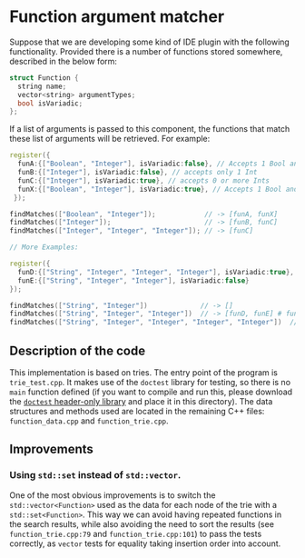 # Function argument matcher

Suppose that we are developing some kind of IDE plugin with the following functionality. Provided there is a number of functions stored somewhere, described in the below form:

```cpp
struct Function {
  string name;
  vector<string> argumentTypes;
  bool isVariadic;
};
```

If a list of arguments is passed to this component, the functions that match these list of arguments will be retrieved. For example:

```cpp
register({
  funA:{["Boolean", "Integer"], isVariadic:false}, // Accepts 1 Bool and 1 Int
  funB:{["Integer"], isVariadic:false}, // accepts only 1 Int
  funC:{["Integer"], isVariadic:true}, // accepts 0 or more Ints
  funX:{["Boolean", "Integer"], isVariadic:true}, // Accepts 1 Bool and 0 or more Ints
 });

findMatches(["Boolean", "Integer"]);            // -> [funA, funX]
findMatches(["Integer"]);                       // -> [funB, funC]
findMatches(["Integer", "Integer", "Integer"]); // -> [funC]

// More Examples:

register({
  funD:{["String", "Integer", "Integer", "Integer"], isVariadic:true},
  funE:{["String", "Integer", "Integer"], isVariadic:false}
});

findMatches(["String", "Integer"])             // -> []
findMatches(["String", "Integer", "Integer"])  // -> [funD, funE] # funD due to supporting 0 variadics
findMatches(["String", "Integer", "Integer", "Integer", "Integer"])  // -> [funD]
```

## Description of the code

This implementation is based on tries. The entry point of the program is `trie_test.cpp`. It makes use of the `doctest` library for testing, so there is no `main` function defined (if you want to compile and run this, please download the [`doctest` header-only library](https://raw.githubusercontent.com/doctest/doctest/master/doctest/doctest.h) and place it in this directory). The data structures and methods used are located in the remaining C++ files: `function_data.cpp` and `function_trie.cpp`.

## Improvements

### Using `std::set` instead of `std::vector`.

One of the most obvious improvements is to switch the `std::vector<Function>` used as the data for each node of the trie with a `std::set<Function>`. This way we can avoid having repeated functions in the search results, while also avoiding the need to sort the results (see `function_trie.cpp:79` and `function_trie.cpp:101`) to pass the tests correctly, as `vector` tests for equality taking insertion order into account.
